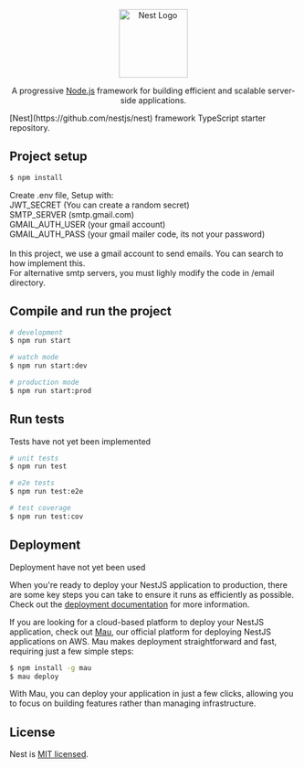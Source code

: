 <p align="center">
  <a href="http://nestjs.com/" target="blank"><img src="https://nestjs.com/img/logo-small.svg" width="120" alt="Nest Logo" /></a>
</p>

[circleci-image]: https://img.shields.io/circleci/build/github/nestjs/nest/master?token=abc123def456
[circleci-url]: https://circleci.com/gh/nestjs/nest

  <p align="center">A progressive <a href="http://nodejs.org" target="_blank">Node.js</a> framework for building efficient and scalable server-side applications.</p>
  [Nest](https://github.com/nestjs/nest) framework TypeScript starter repository.
    <p align="center">


## Project setup
```bash
$ npm install
```
Create .env file, Setup with: <br>
JWT_SECRET (You can create a random secret) <br>
SMTP_SERVER (smtp.gmail.com) <br>
GMAIL_AUTH_USER (your gmail account) <br>
GMAIL_AUTH_PASS (your gmail mailer code, its not your password) <br> <br>
In this project, we use a gmail account to send emails. You can search to how implement this. <br>
For alternative smtp servers, you must lighly modify the code in /email directory.



## Compile and run the project

```bash
# development
$ npm run start

# watch mode
$ npm run start:dev

# production mode
$ npm run start:prod
```

## Run tests

Tests have not yet been implemented

```bash
# unit tests
$ npm run test

# e2e tests
$ npm run test:e2e

# test coverage
$ npm run test:cov
```

## Deployment

Deployment have not yet been used

When you're ready to deploy your NestJS application to production, there are some key steps you can take to ensure it runs as efficiently as possible. Check out the [deployment documentation](https://docs.nestjs.com/deployment) for more information.

If you are looking for a cloud-based platform to deploy your NestJS application, check out [Mau](https://mau.nestjs.com), our official platform for deploying NestJS applications on AWS. Mau makes deployment straightforward and fast, requiring just a few simple steps:

```bash
$ npm install -g mau
$ mau deploy
```

With Mau, you can deploy your application in just a few clicks, allowing you to focus on building features rather than managing infrastructure.

## License

Nest is [MIT licensed](https://github.com/nestjs/nest/blob/master/LICENSE).
